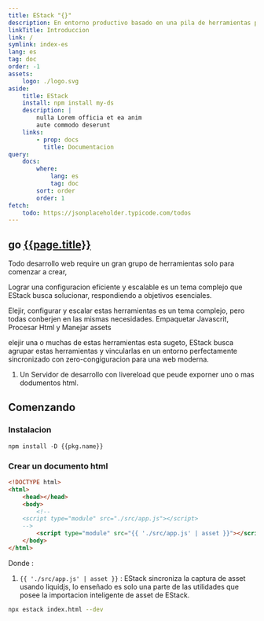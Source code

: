 ```yaml
---
title: EStack "{}"
description: En entorno productivo basado en una pila de herramientas perfectamente sincornizadas
linkTitle: Introduccion
link: /
symlink: index-es
lang: es
tag: doc
order: -1
assets:
    logo: ./logo.svg
aside:
    title: EStack
    install: npm install my-ds
    description: |
        nulla Lorem officia et ea anim 
        aute commodo deserunt
    links:
        - prop: docs
          title: Documentacion
query:
    docs:
        where:
            lang: es
            tag: doc
        sort: order
        order: 1
fetch:
    todo: https://jsonplaceholder.typicode.com/todos
---
```


<script src="{{ 'index.js' | asset }}"></script>

## go [{{page.title}}]({{page.link}})

Todo desarrollo web require un gran grupo de herramientas solo para comenzar a crear,

Lograr una configuracion eficiente y escalable es un tema complejo que EStack busca solucionar, respondiendo a objetivos esenciales.

Elejir, configurar y escalar estas herramientas es un tema complejo, pero todas conberjen en las mismas necesidades.
Empaquetar Javascrit, Procesar Html y Manejar assets

elejir una o muchas de estas herramientas esta sugeto, EStack busca agrupar estas herramientas y vincularlas en un entorno perfectamente sincronizado con zero-congiguracion para una web moderna.

1. Un Servidor de desarrollo con livereload que peude exporner uno o mas dodumentos html.

## Comenzando

### Instalacion

```raw
npm install -D {{pkg.name}}
```

### Crear un documento html

```html
<!DOCTYPE html>
<html>
    <head></head>
    <body>
        <!--
    <script type="module" src="./src/app.js"></script>
    -->
        <script type="module" src="{{ './src/app.js' | asset }}"></script>
    </body>
</html>
```

Donde :

1. `{{ './src/app.js' | asset }}` : EStack sincroniza la captura de asset usando liquidjs, lo enseñado es solo una parte de las utilidades que posee la importacion inteligente de asset de EStack.

```bash
npx estack index.html --dev
```
